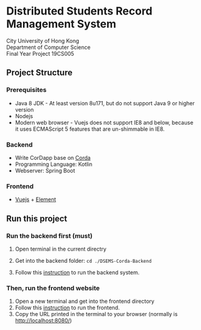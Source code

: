# Distributed Students Record Management System

City University of Hong Kong  
Department of Computer Science  
Final Year Project 19CS005

## Project Structure

### Prerequisites

* Java 8 JDK - At least version 8u171, but do not support Java 9 or higher version
* Nodejs
* Modern web browser - Vuejs does not support IE8 and below, because it uses ECMAScript 5 features that are un-shimmable in IE8.

### Backend

* Write CorDapp base on [Corda](https://docs.corda.net/)
* Programming Language: Kotlin
* Webserver: Spring Boot

### Frontend

* [Vuejs](https://vuejs.org/v2/guide/index.html) + [Element](https://element.eleme.io/#/en-US)

## Run this project

### Run the backend first (must)

1. Open terminal in the current directry
2. Get into the backend folder: `cd ./DSEMS-Corda-Backend`

3. Follow this [instruction](https://github.com/BigtoC/Distributed-Students-Record-Management-System/blob/master/DSRMS-Corda-Backend/README.md) to run the backend system.

### Then, run the frontend website

1. Open a new terminal and get into the frontend directory
2. Follow this [instruction](https://github.com/BigtoC/Distributed-Students-Record-Management-System/blob/master/dsrms-vue-frontend/README.md) to run the frontend.
3. Copy the URL printed in the terminal to your browser (normally is <http://localhost:8080/>)
